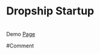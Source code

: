 <h1>Dropship Startup</h1>
</br>
Demo <a target="_blank" href="https://dropship-app.netlify.com/">Page</a>

#Comment